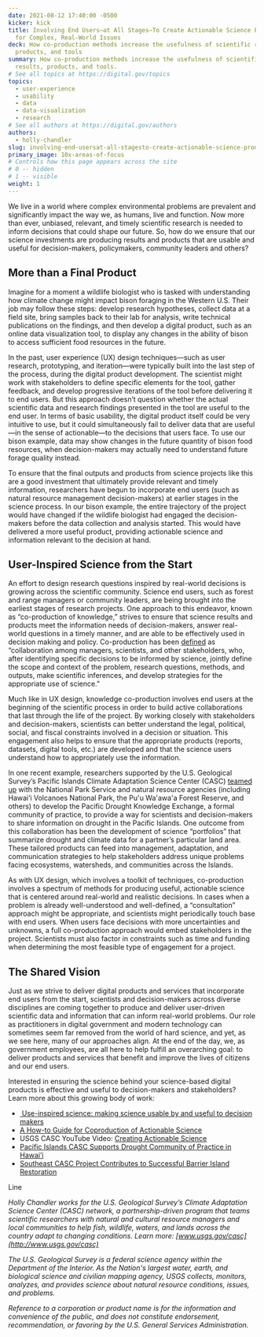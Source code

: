 ```yaml
---
date: 2021-08-12 17:40:00 -0500
kicker: kick
title: Involving End Users—at All Stages—To Create Actionable Science Products
  for Complex, Real-World Issues
deck: How co-production methods increase the usefulness of scientific results,
  products, and tools
summary: How co-production methods increase the usefulness of scientific
  results, products, and tools.
# See all topics at https://digital.gov/topics
topics:
  - user-experience
  - usability
  - data
  - data-visualization
  - research
# See all authors at https://digital.gov/authors
authors:
  - holly-chandler
slug: involving-end-usersat-all-stagesto-create-actionable-science-products-for-complex-real-world-issues
primary_image: 10x-areas-of-focus
# Controls how this page appears across the site
# 0 -- hidden
# 1 -- visible
weight: 1
---
```

We live in a world where complex environmental problems are prevalent and significantly impact the way we, as humans, live and function. Now more than ever, unbiased, relevant, and timely scientific research is needed to inform decisions that could shape our future. So, how do we ensure that our science investments are producing results and products that are usable and useful for decision-makers, policymakers, community leaders and others?

## More than a Final Product

Imagine for a moment a wildlife biologist who is tasked with understanding how climate change might impact bison foraging in the Western U.S. Their job may follow these steps: develop research hypotheses, collect data at a field site, bring samples back to their lab for analysis, write technical publications on the findings, and then develop a digital product, such as an online data visualization tool, to display any changes in the ability of bison to access sufficient food resources in the future.

In the past, user experience (UX) design techniques—such as user research, prototyping, and iteration—were typically built into the last step of the process, during the digital product development. The scientist might work with stakeholders to define specific elements for the tool, gather feedback, and develop progressive iterations of the tool before delivering it to end users. But this approach doesn’t question whether the actual scientific data and research findings presented in the tool are useful to the end user. In terms of basic usability, the digital product itself could be very intuitive to use, but it could simultaneously fail to deliver data that are useful—in the sense of actionable—to the decisions that users face. To use our bison example, data may show changes in the future quantity of bison food resources, when decision-makers may actually need to understand future forage quality instead.

To ensure that the final outputs and products from science projects like this are a good investment that ultimately provide relevant and timely information, researchers have begun to incorporate end users (such as natural resource management decision-makers) at earlier stages in the science process. In our bison example, the entire trajectory of the project would have changed if the wildlife biologist had engaged the decision-makers before the data collection and analysis started. This would have delivered a more useful product, providing actionable science and information relevant to the decision at hand.

## User-Inspired Science from the Start

An effort to design research questions inspired by real-world decisions is growing across the scientific community. Science end users, such as forest and range managers or community leaders, are being brought into the earliest stages of research projects. One approach to this endeavor, known as “co-production of knowledge,” strives to ensure that science results and products meet the information needs of decision-makers, answer real-world questions in a timely manner, and are able to be effectively used in decision making and policy. Co-production has been [defined](https://conbio.onlinelibrary.wiley.com/doi/full/10.1111/conl.12300) as “collaboration among managers, scientists, and other stakeholders, who, after identifying specific decisions to be informed by science, jointly define the scope and context of the problem, research questions, methods, and outputs, make scientific inferences, and develop strategies for the appropriate use of science.”

Much like in UX design, knowledge co-production involves end users at the beginning of the scientific process in order to build active collaborations that last through the life of the project. By working closely with stakeholders and decision-makers, scientists can better understand the legal, political, social, and fiscal constraints involved in a decision or situation. This engagement also helps to ensure that the appropriate products (reports, datasets, digital tools, etc.) are developed and that the science users understand how to appropriately use the information.

In one recent example, researchers supported by the U.S. Geological Survey’s Pacific Islands Climate Adaptation Science Center (CASC) [teamed up](https://www.usgs.gov/center-news/pacific-islands-casc-supports-drought-community-practice-hawai-i) with the National Park Service and natural resource agencies (including Hawai‘i Volcanoes National Park, the Pu'u Wa'awa'a Forest Reserve, and others) to develop the Pacific Drought Knowledge Exchange, a formal community of practice, to provide a way for scientists and decision-makers to share information on drought in the Pacific Islands. One outcome from this collaboration has been the development of science “portfolios” that summarize drought and climate data for a partner’s particular land area. These tailored products can feed into management, adaptation, and communication strategies to help stakeholders address unique problems facing ecosystems, watersheds, and communities across the Islands.

As with UX design, which involves a toolkit of techniques, co-production involves a spectrum of methods for producing useful, actionable science that is centered around real-world and realistic decisions. In cases when a problem is already well-understood and well-defined, a “consultation” approach might be appropriate, and scientists might periodically touch base with end users. When users face decisions with more uncertainties and unknowns, a full co-production approach would embed stakeholders in the project. Scientists must also factor in constraints such as time and funding when determining the most feasible type of engagement for a project. 

## The Shared Vision

Just as we strive to deliver digital products and services that incorporate end users from the start, scientists and decision-makers across diverse disciplines are coming together to produce and deliver user-driven scientific data and information that can inform real-world problems. Our role as practitioners in digital government and modern technology can sometimes seem far removed from the world of hard science, and yet, as we see here, many of our approaches align. At the end of the day, we, as government employees, are all here to help fulfill an overarching goal: to deliver products and services that benefit and improve the lives of citizens and our end users.

Interested in ensuring the science behind your science-based digital products is effective and useful to decision-makers and stakeholders? Learn more about this growing body of work:

* [ Use-inspired science: making science usable by and useful to decision makers](https://esajournals.onlinelibrary.wiley.com/doi/10.1002/fee.1735)
* [A How-to Guide for Coproduction of Actionable Science](https://conbio.onlinelibrary.wiley.com/doi/full/10.1111/conl.12300)
* USGS CASC YouTube Video: [Creating Actionable Science](https://youtu.be/5_OW0kAJIzk) 
* [Pacific Islands CASC Supports Drought Community of Practice in Hawai’i](https://www.usgs.gov/center-news/pacific-islands-casc-supports-drought-community-practice-hawai-i)
* [Southeast CASC Project Contributes to Successful Barrier Island Restoration](https://www.usgs.gov/center-news/project-spotlight-southeast-casc-project-contributes-successful-barrier-island)

Line

*Holly Chandler works for the U.S. Geological Survey’s Climate Adaptation Science Center (CASC) network, a partnership-driven program that teams scientific researchers with natural and cultural resource managers and local communities to help fish, wildlife, waters, and lands across the country adapt to changing conditions. Learn more: [www.usgs.gov/casc](http://www.usgs.gov/casc)*

*The U.S. Geological Survey is a federal science agency within the Department of the Interior. As the Nation's largest water, earth, and biological science and civilian mapping agency, USGS collects, monitors, analyzes, and provides science about natural resource conditions, issues, and problems.*

*Reference to a corporation or product name is for the information and convenience of the public, and does not constitute endorsement, recommendation, or favoring by the U.S. General Services Administration.*